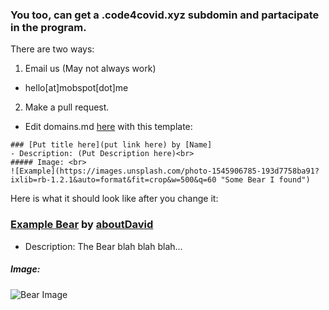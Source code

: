 ### You too, can get a .code4covid.xyz subdomin and partacipate in the program.

There are two ways:

1. Email us (May not always work)
- hello[at]mobspot[dot]me

2. Make a pull request.
- Edit domains.md [here](https://github.com/MobSpot/Code4Covid/edit/master/domains.md) with this template:
```
### [Put title here](put link here) by [Name]
- Description: (Put Description here)<br>
##### Image: <br>
![Example](https://images.unsplash.com/photo-1545906785-193d7758ba91?ixlib=rb-1.2.1&auto=format&fit=crop&w=500&q=60 "Some Bear I found")
```
Here is what it should look like after you change it:

### [Example Bear](https://example.com) by [aboutDavid](https://aboutdavid.me)
- Description: The Bear blah blah blah...<br>
##### Image: <br>
![Bear Image](https://images.unsplash.com/photo-1545906785-193d7758ba91?ixlib=rb-1.2.1&auto=format&fit=crop&w=500&q=60 "Some Bear I found")

